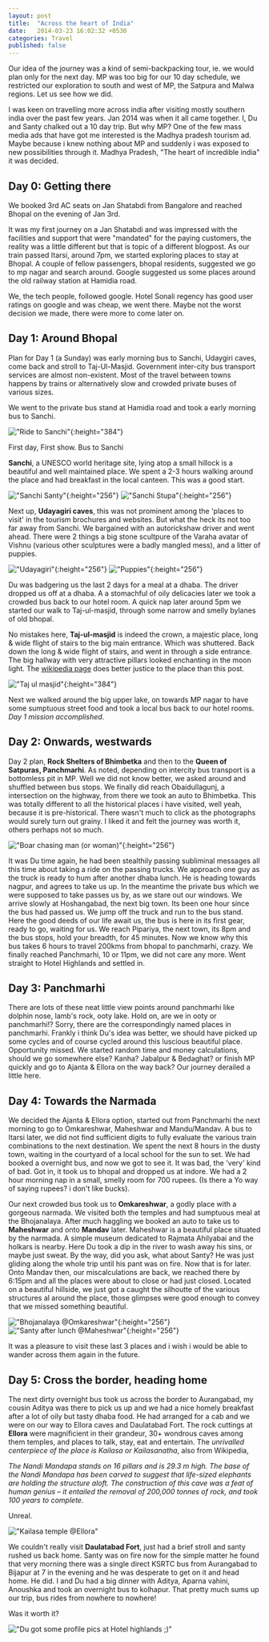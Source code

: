 ```yaml
---
layout: post
title:  "Across the heart of India"
date:   2014-03-23 16:02:32 +0530
categories: Travel
published: false
---
```

Our idea of the journey was a kind of semi-backpacking tour, ie. we would plan only for the next day. MP was too big for our 10 day schedule, we restricted our exploration to south and west of MP, the Satpura and Malwa regions. Let us see how we did.

I was keen on travelling more across india after visiting mostly southern india over the past few years. Jan 2014 was when it all came together. I, Du and Santy chalked out a 10 day trip. But why MP? One of the few mass media ads that have got me interested is the Madhya pradesh tourism ad. Maybe because i knew nothing about MP and suddenly i was exposed to new possibilities through it. Madhya Pradesh, "The heart of incredible india" it was decided.

## Day 0: Getting there

We booked 3rd AC seats on Jan Shatabdi from Bangalore and reached Bhopal on the evening of Jan 3rd.

It was my first journey on a Jan Shatabdi and was impressed with the facilities and support that were "mandated" for the paying customers, the reality was a little different but that is topic of a different blogpost. As our train passed Itarsi, around 7pm, we started exploring places to stay at Bhopal. A couple of fellow passengers, bhopal residents, suggested we go to mp nagar and search around. Google suggested us some places around the old railway station at Hamidia road.

We, the tech people, followed google. Hotel Sonali regency has good user ratings on google and was cheap, we went there. Maybe not the worst decision we made, there were more to come later on.

## Day 1: Around Bhopal

Plan for Day 1 (a Sunday) was early morning bus to Sanchi, Udaygiri caves, come back and stroll to Taj-Ul-Masjid. Government inter-city bus transport services are almost non-existent. Most of the travel between towns happens by trains or alternatively slow and crowded private buses of various sizes.

We went to the private bus stand at Hamidia road and took a early morning bus to Sanchi.

!["Ride to Sanchi"](http://shrivatsas.files.wordpress.com/2014/03/ride-to-sanchi.jpg "Ride to Sanchi"){:height="384"}

First day, First show. Bus to Sanchi

**Sanchi**, a UNESCO world heritage site, lying atop a small hillock is a beautiful and well maintained place. We spent a 2-3 hours walking around the place and had breakfast in the local canteen. This was a good start.

!["Sanchi Santy"](http://shrivatsas.files.wordpress.com/2014/03/walking-sanchi.jpg "Santy poses along a rock strewn path"){:height="256"} !["Sanchi Stupa"](http://shrivatsas.files.wordpress.com/2014/03/sanchi-stupa.jpg "Sanchi stupa in the background"){:height="256"}

Next up, **Udayagiri caves**, this was not prominent among the 'places to visit' in the tourism brochures and websites. But what the heck its not too far away from Sanchi. We bargained with an autorickshaw driver and went ahead. There were 2 things a big stone scultpure of the Varaha avatar of Vishnu (various other sculptures were a badly mangled mess), and a litter of puppies.

!["Udayagiri"](http://shrivatsas.files.wordpress.com/2014/03/varaha-udaygiri.jpg "Varaha at Udayagiri"){:height="256"} !["Puppies"](http://shrivatsas.files.wordpress.com/2014/03/pups-udaygiri.jpg "Puppies"){:height="256"}

Du was badgering us the last 2 days for a meal at a dhaba. The driver dropped us off at a dhaba. A a stomachful of oily delicacies later we took a crowded bus back to our hotel room. A quick nap later around 5pm we started our walk to Taj-ul-masjid, through some narrow and smelly bylanes of old bhopal.

No mistakes here, **Taj-ul-masjid** is indeed the crown, a majestic place, long & wide flight of stairs to the big main entrance. Which was shuttered. Back down the long & wide flight of stairs, and went in through a side entrance. The big hallway with very attractive pillars looked enchanting in the moon light. The [wikipedia page](https://en.wikipedia.org/wiki/Taj-ul-Masajid) does better justice to the place than this post.

!["Taj ul masjid"](http://shrivatsas.files.wordpress.com/2014/03/taj0ul-masjid.jpg "Taj ul masjid by early evening"){:height="384"}

Next we walked around the big upper lake, on towards MP nagar to have some sumptuous street food and took a local bus back to our hotel rooms. *Day 1 mission accomplished*.

## Day 2: Onwards, westwards

Day 2 plan, **Rock Shelters of Bhimbetka** and then to the **Queen of Satpuras, Panchmarhi**. As noted, depending on intercity bus transport is a bottomless pit in MP. Well we did not know better, we asked around and shuffled between bus stops. We finally did reach Obaidullagunj, a intersection on the highway, from there we took an auto to Bhimbetka. This was totally different to all the historical places i have visited, well yeah, because it is pre-historical. There wasn't much to click as the photographs would surely turn out grainy. I liked it and felt the journey was worth it, others perhaps not so much.

!["Boar chasing man (or woman)"](https://photos.google.com/share/AF1QipMsZzVdRkgDLz5da8KBBMqvju5w-vw_ALvPcJatm9yreC1SciHnpyt_rOz4jv7Sgg/photo/AF1QipPc4kremhqfJeF_AQF84Tk6tWUToto6WQVcGtTL?key=VmRWbkJ2VTdOUGVLVDlxRUs0ejhkUDVmUjhlQ2x3){:height="256"}

It was Du time again, he had been stealthily passing subliminal messages all this time about taking a ride on the passing trucks. We approach one guy as the truck is ready to hum after another dhaba lunch. He is heading towards nagpur, and agrees to take us up. In the meantime the private bus which we were supposed to take passes us by, as we stare out our windows. We arrive slowly at Hoshangabad, the next big town. Its been one hour since the bus had passed us. We jump off the truck and run to the bus stand. Here the good deeds of our life await us, the bus is here in its first gear, ready to go, waiting for us. We reach Pipariya, the next town, its 8pm and the bus stops, hold your breadth, for 45 minutes. Now we know why this bus takes 6 hours to travel 200kms from bhopal to panchmarhi, crazy. We finally reached Panchmarhi, 10 or 11pm, we did not care any more. Went straight to Hotel Highlands and settled in.

## Day 3: Panchmarhi

There are lots of these neat little view points around panchmarhi like dolphin nose, lamb's rock, ooty lake. Hold on, are we in ooty or panchmarhi!? Sorry, there are the correspondingly named places in panchmarhi. Frankly i think Du's idea was better, we should have picked up some cycles and of course cycled around this luscious beautiful place. Opportunity missed. We started random time and money calculations, should we go somewhere else? Kanha? Jabalpur & Bedaghat? or finish MP quickly and go to Ajanta & Ellora on the way back? Our journey derailed a little here.

## Day 4: Towards the Narmada

We decided the Ajanta & Ellora option, started out from Panchmarhi the next morning to go to Omkareshwar, Maheshwar and Mandu/Mandav. A bus to Itarsi later, we did not find sufficient digits to fully evaluate the various train combinations to the next destination. We spent the next 8 hours in the dusty town, waiting in the courtyard of a local school for the sun to set. We had booked a overnight bus, and now we got to see it. It was bad, the 'very' kind of bad. Got in, it took us to bhopal and dropped us at indore. We had a 2 hour morning nap in a small, smelly room for 700 rupees. (Is there a Yo way of saying rupees? i don't like bucks).

Our next crowded bus took us to **Omkareshwar**, a godly place with a gorgeous narmada. We visited both the temples and had sumptuous meal at the Bhojanalaya. After much haggling we booked an auto to take us to **Maheshwar** and onto **Mandav** later. Maheshwar is a beautiful place situated by the narmada. A simple museum dedicated to Rajmata Ahilyabai and the holkars is nearby. Here Du took a dip in the river to wash away his sins, or maybe just sweat. By the way, did you ask, what about Santy? He was just gliding along the whole trip until his pant was on fire. Now that is for later. Onto Mandav then, our miscalculations are back, we reached there by 6:15pm and all the places were about to close or had just closed. Located on a beautiful hillside, we just got a caught the silhoutte of the various structures al around the place, those glimpses were good enough to convey that we missed something beautiful.

!["Bhojanalaya @Omkareshwar"](http://shrivatsas.files.wordpress.com/2014/03/bhojanalaya.jpg "Bhojanalaya @Omkareshwar"){:height="256"} !["Santy after lunch @Maheshwar"](http://shrivatsas.files.wordpress.com/2014/03/maheshwar.jpg "Santy after lunch @Maheshwar"){:height="256"}

It was a pleasure to visit these last 3 places and i wish i would be able to wander across them again in the future.

## Day 5: Cross the border, heading home

The next dirty overnight bus took us across the border to Aurangabad, my cousin Aditya was there to pick us up and we had a nice homely breakfast after a lot of oily but tasty dhaba food. He had arranged for a cab and we were on our way to Ellora caves and Daulatabad Fort. The rock cuttings at **Ellora** were magnificient in their grandeur, 30+ wondrous caves among them temples, and places to talk, stay, eat and entertain. The *unrivalled centerpiece of the place is Kailasa or Kailasanatha*, also from Wikipedia,

*The Nandi Mandapa stands on 16 pillars and is 29.3 m high. The base of the Nandi Mandapa has been carved to suggest that life-sized elephants are holding the structure aloft. The construction of this cave was a feat of human genius – it entailed the removal of 200,000 tonnes of rock, and took 100 years to complete.*

Unreal.

!["Kailasa temple @Ellora"](http://shrivatsas.files.wordpress.com/2014/03/kailasa-ellora.jpg "Kailasa temple @Ellora")

We couldn't really visit **Daulatabad Fort**, just had a brief stroll and santy rushed us back home. Santy was on fire now for the simple matter he found that very morning there was a single direct KSRTC bus from Aurangabad to Bijapur at 7 in the evening and he was desperate to get on it and head home. He did. I and Du had a big dinner with Aditya, Aparna vahini, Anoushka and took an overnight bus to kolhapur. That pretty much sums up our trip, bus rides from nowhere to nowhere!

Was it worth it?

!["Du got some profile pics at Hotel highlands ;)"](http://shrivatsas.files.wordpress.com/2014/03/highlands.jpg "Du got some profile pics at Hotel highlands ;)")
